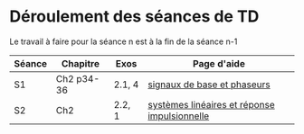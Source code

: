 # Déroulement des séances de TD

Le travail à faire pour la séance n est à la fin de la séance n-1

Séance | Chapitre | Exos |   Page d'aide
-------|----------|------|-----------------
S1     |  Ch2 p34-36   | 2.1, 4 |  [signaux de base et phaseurs](ch2_s1_signaux_base_et_phaseur.md)
S2     | Ch2      | 2.2, 1 |    [systèmes linéaires et réponse impulsionnelle](./ch2_s2_linearite_et_rip.md)
